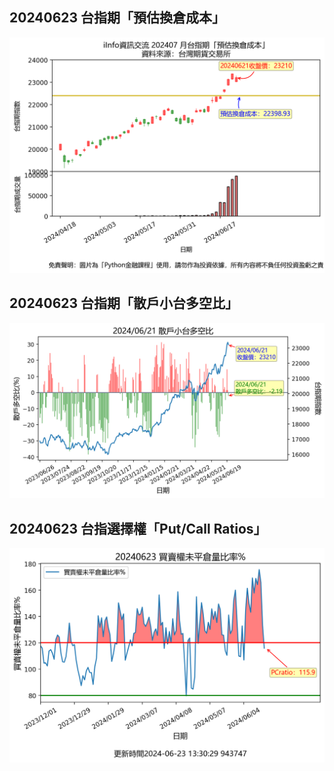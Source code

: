 ## 20240623 台指期「預估換倉成本」
![](txfcost.png)

## 20240623 台指期「散戶小台多空比」
![](bbiri.png)

## 20240623 台指選擇權「Put/Call Ratios」
![](pcratio.png)

